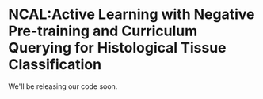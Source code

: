 # NCAL:Active Learning with Negative Pre-training and Curriculum Querying for Histological Tissue Classification
We'll be releasing our code soon.
